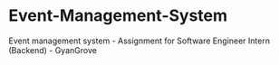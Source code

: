 # Event-Management-System
Event management system - Assignment for Software Engineer Intern (Backend) - GyanGrove
